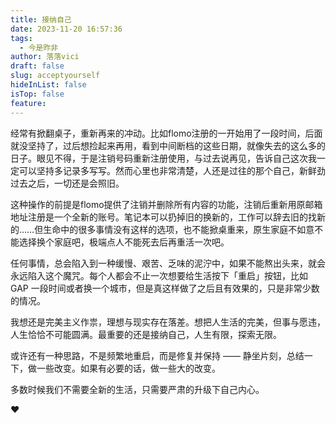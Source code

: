 ```yaml
---
title: 接纳自己
date: 2023-11-20 16:57:36
tags:
  - 今是昨非
author: 落落vici
draft: false
slug: acceptyourself
hideInList: false
isTop: false
feature:
---
```

经常有掀翻桌子，重新再来的冲动。比如flomo注册的一开始用了一段时间，后面就没坚持了，过后想捡起来再用，看到中间断档的这些日期，就像失去的这么多的日子。眼见不得，于是注销号码重新注册使用，与过去说再见，告诉自己这次我一定可以坚持多记录多写写。然而心里也非常清楚，人还是过往的那个自己，新鲜劲过去之后，一切还是会照旧。

这种操作的前提是flomo提供了注销并删除所有内容的功能，注销后重新用原邮箱地址注册是一个全新的账号。笔记本可以扔掉旧的换新的，工作可以辞去旧的找新的……但生命中的很多事情没有这样的选项，也不能掀桌重来，原生家庭不如意不能选择换个家庭吧，极端点人不能死去后再重活一次吧。

任何事情，总会陷入到一种缓慢、艰苦、乏味的泥泞中，如果不能熬出头来，就会永远陷入这个魔咒。每个人都会不止一次想要给生活按下「重启」按钮，比如 GAP 一段时间或者换一个城市，但是真这样做了之后且有效果的，只是非常少数的情况。

我想还是完美主义作祟，理想与现实存在落差。想把人生活的完美，但事与愿违，人生恰恰不可能圆满。最重要的还是接纳自己，人生有限，探索无限。

或许还有一种思路，不是频繁地重启，而是修复并保持 —— 静坐片刻，总结一下，做一些改变。如果有必要的话，做一些大的改变。

多数时候我们不需要全新的生活，只需要严肃的升级下自己内心。

❤